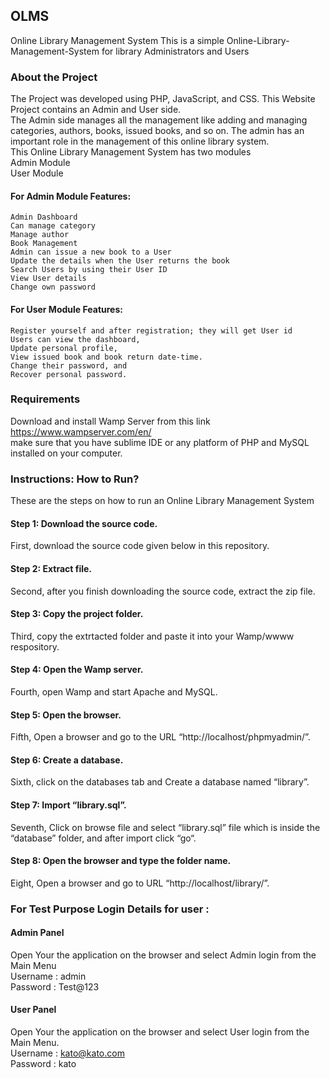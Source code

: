 ## OLMS
Online Library Management System
This is a simple Online-Library-Management-System for library Administrators and Users
### About the Project
The Project was developed using PHP, JavaScript, and CSS. This Website Project contains an Admin and User side.<br/>
The Admin side manages all the management like adding and managing categories, authors, books, issued books, and so on. The admin has an important role in the management of this online library system.<br/>
This Online Library Management System has two modules<br/>
Admin Module <br/>
User Module

#### For Admin Module Features:

    Admin Dashboard
    Can manage category
    Manage author
    Book Management
    Admin can issue a new book to a User
    Update the details when the User returns the book
    Search Users by using their User ID
    View User details
    Change own password

#### For User Module Features:

    Register yourself and after registration; they will get User id
    Users can view the dashboard,
    Update personal profile,
    View issued book and book return date-time.
    Change their password, and
    Recover personal password.
### Requirements
Download and install Wamp Server from this link https://www.wampserver.com/en/ <br/>
make sure that you have sublime IDE or any platform of PHP and MySQL installed on your computer.

### Instructions: How to Run?
These are the steps on how to run an Online Library Management System
#### Step 1: Download the source code. 
First, download the source code given below in this repository.
#### Step 2: Extract file.
Second, after you finish downloading the source code, extract the zip file.
#### Step 3: Copy the project folder.
Third, copy the extrtacted folder and paste it into your Wamp/wwww respository.
#### Step 4: Open the Wamp server.
Fourth, open Wamp and start Apache and MySQL.
#### Step 5: Open the browser.
Fifth, Open a browser and go to the URL “http://localhost/phpmyadmin/”.
#### Step 6: Create a database.
Sixth, click on the databases tab and Create a database named “library”.
#### Step 7: Import “library.sql”.
Seventh, Click on browse file and select “library.sql” file which is inside the “database” folder, and after import click “go“.
#### Step 8: Open the browser and type the folder name.
Eight, Open a browser and go to URL “http://localhost/library/”.

### For Test Purpose Login Details for user :

#### Admin Panel 
Open Your the application on the browser and select Admin login from the Main Menu<br/>
 Username : admin<br/> 
 Password : Test@123
#### User Panel
Open Your the application on the browser and select User login from the Main Menu.<br/>
Username : kato@kato.com<br/> 
Password : kato
